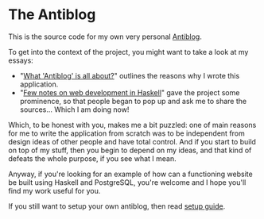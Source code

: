 # The Antiblog

This is the source code for my own very personal
[Antiblog](http://antiblog.geekyfox.net).

To get into the context of the project, you might want to take a look at
my essays:

* "[What 'Antiblog' is all about?](http://antiblog.geekyfox.net/meta/about)"
outlines the reasons why I wrote this application.
* "[Few notes on web development in Haskell](http://antiblog.geekyfox.net/entry/haskell-webdev)"
gave the project some prominence, so that people began to pop up and
ask me to share the sources... Which I am doing now!

Which, to be honest with you, makes me a bit puzzled: one of main reasons for
me to write the application from scratch was to be independent from design
ideas of other people and have total control. And if you start to build on top
of my stuff, then you begin to depend on my ideas, and that kind of defeats
the whole purpose, if you see what I mean.

Anyway, if you're looking for an example of how can a functioning website
be built using Haskell and PostgreSQL, you're welcome and I hope you'll find
my work useful for you.

If you still want to setup your own antiblog, then read [setup guide](SETUP.md).
